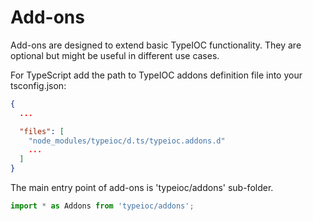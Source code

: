 # Add-ons

Add-ons are designed to extend basic TypeIOC functionality. They are optional but might be useful in different use cases.

For TypeScript add the path to TypeIOC addons definition file into your tsconfig.json:

```json
{
  ...

  "files": [
    "node_modules/typeioc/d.ts/typeioc.addons.d"
    ...
  ]
}
```

The main entry point of add-ons is 'typeioc/addons' sub-folder.

```typescript
import * as Addons from 'typeioc/addons';
```
